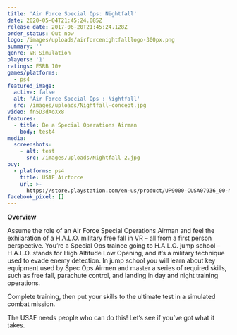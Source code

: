 ```yaml
---
title: 'Air Force Special Ops: Nightfall'
date: 2020-05-04T21:45:24.085Z
release_date: 2017-06-20T21:45:24.128Z
order_status: Out now
logo: /images/uploads/airforcenightfalllogo-300px.png
summary: ''
genre: VR Simulation
players: '1'
ratings: ESRB 10+
games/platforms:
  - ps4
featured_image:
  active: false
  alt: 'Air Force Special Ops : Nightfall'
  src: /images/uploads/Nightfall-concept.jpg
video: fn5D3dAoXx8
features:
  - title: Be a Special Operations Airman
    body: test4
media:
  screenshots:
    - alt: test
      src: /images/uploads/Nightfall-2.jpg
buy:
  - platforms: ps4
    title: USAF Airforce
    url: >-
      https://store.playstation.com/en-us/product/UP9000-CUSA07936_00-NIGHTFALL0000000
facebook_pixel: []
---
```

**Overview**

Assume the role of an Air Force Special Operations Airman and feel the exhilaration of a H.A.L.O. military free fall in VR – all from a first person perspective.  You’re a Special Ops trainee going to H.A.L.O. jump school – H.A.L.O. stands for High Altitude Low Opening, and it’s a military technique used to evade enemy detection. In jump school you will learn about key equipment used by Spec Ops Airmen and master a series of required skills, such as free fall, parachute control, and landing in day and night training operations.  

Complete training, then put your skills to the ultimate test in a simulated combat mission.  

The USAF needs people who can do this! Let’s see if you’ve got what it takes.
